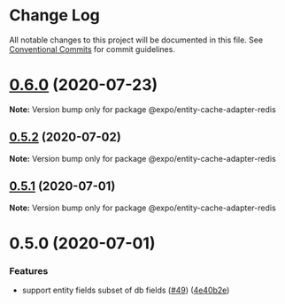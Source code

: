 # Change Log

All notable changes to this project will be documented in this file.
See [Conventional Commits](https://conventionalcommits.org) for commit guidelines.

# [0.6.0](https://github.com/expo/entity/compare/v0.5.2...v0.6.0) (2020-07-23)

**Note:** Version bump only for package @expo/entity-cache-adapter-redis





## [0.5.2](https://github.com/expo/entity/compare/v0.5.1...v0.5.2) (2020-07-02)

**Note:** Version bump only for package @expo/entity-cache-adapter-redis





## [0.5.1](https://github.com/expo/entity/compare/v0.5.0...v0.5.1) (2020-07-01)

**Note:** Version bump only for package @expo/entity-cache-adapter-redis





# 0.5.0 (2020-07-01)


### Features

* support entity fields subset of db fields ([#49](https://github.com/expo/entity/issues/49)) ([4e40b2e](https://github.com/expo/entity/commit/4e40b2e521407e521d236978ec3b3b56db3990be))
